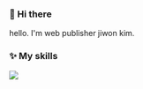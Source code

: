 ### 👋 Hi there 
hello. I'm web publisher jiwon kim. 

### ✨ My skills
<img src="https://img.shields.io/badge/Photoshop-31A8FF?style=flat-square&logo=Vimeo&logoColor=white"/></a>

<!--
**JiwooonKim/JiwooonKim** is a ✨ _special_ ✨ repository because its `README.md` (this file) appears on your GitHub profile.

Here are some ideas to get you started:

- 🔭 I’m currently working on ...
- 🌱 I’m currently learning ...
- 👯 I’m looking to collaborate on ...
- 🤔 I’m looking for help with ...
- 💬 Ask me about ...
- 📫 How to reach me: ...
- 😄 Pronouns: ...
- ⚡ Fun fact: ...
-->
